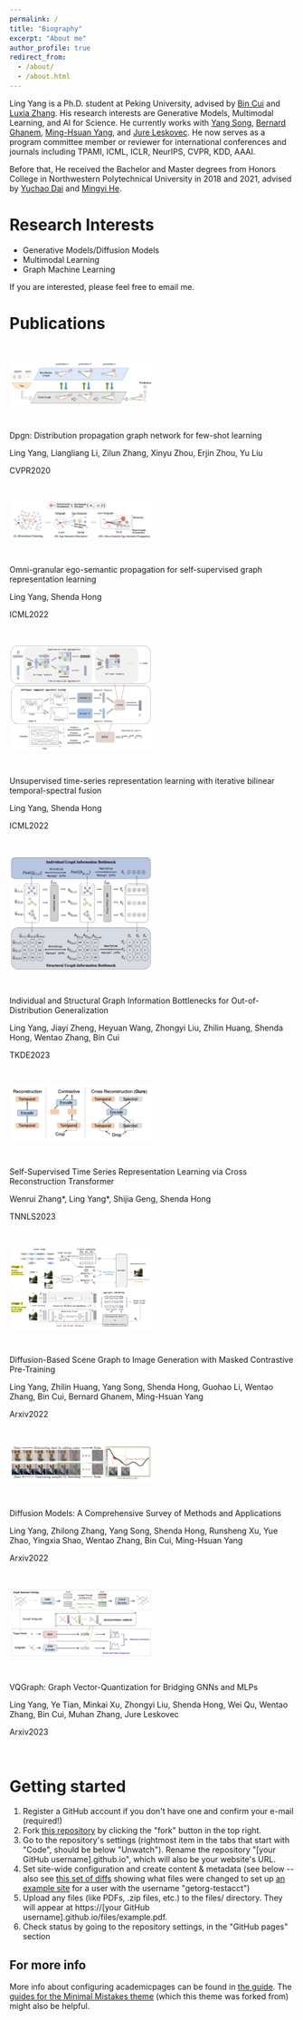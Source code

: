```yaml
---
permalink: /
title: "Biography"
excerpt: "About me"
author_profile: true
redirect_from: 
  - /about/
  - /about.html
---
```


Ling Yang is a Ph.D. student at Peking University, advised by [Bin Cui](https://cuibinpku.github.io/) and [Luxia Zhang](https://scholar.google.com/citations?user=qvRlo5wAAAAJ&hl=en). His research interests are Generative Models, Multimodal Learning, and AI for Science. He currently works with [Yang Song](https://yang-song.net/), [Bernard Ghanem](https://scholar.google.com/citations?user=rVsGTeEAAAAJ&hl=zh-CN),  [Ming-Hsuan Yang](https://scholar.google.com/citations?user=p9-ohHsAAAAJ&hl=zh-CN), and [Jure Leskovec](https://scholar.google.com/citations?user=Q_kKkIUAAAAJ&hl=zh-CN).  He now serves as a program committee member or reviewer for international conferences and journals including TPAMI, ICML, ICLR, NeurIPS, CVPR, KDD, AAAI.

Before that, He received the Bachelor and Master degrees from Honors College in Northwestern Polytechnical University in 2018 and 2021, advised by [Yuchao Dai](https://scholar.google.com/citations?user=fddAbqsAAAAJ&hl=zh-CN) and [Mingyi He](https://scholar.google.com/citations?user=gLnLpAsAAAAJ&hl=en).  

# Research Interests
* Generative Models/Diffusion Models
* Multimodal Learning
* Graph Machine Learning

If you are interested, please feel free to email me.

# Publications

&nbsp;

<img src = "https://github.com/YangLing0818/YangLing0818.github.io/raw/master/images/dpgn.png" align = "center" width=50% height=50%>

&nbsp;

<font >Dpgn: Distribution propagation graph network for few-shot learning</font>

 

Ling Yang, Liangliang Li, Zilun Zhang, Xinyu Zhou, Erjin Zhou, Yu Liu 

CVPR2020

&nbsp;


<img src = "https://github.com/YangLing0818/YangLing0818.github.io/raw/master/images/oepg.png" align = "center" width=50% height=50%>

&nbsp;

<font >Omni-granular ego-semantic propagation for self-supervised graph representation learning</font>

 

Ling Yang, Shenda Hong



ICML2022 

&nbsp;

 

 

<img src = "https://github.com/YangLing0818/YangLing0818.github.io/raw/master/images/btsf.png" align = "center" width=50% height=50%>

 &nbsp;

<font >Unsupervised time-series representation learning with iterative bilinear temporal-spectral fusion</font>

 

Ling Yang, Shenda Hong



ICML2022 
 

 
&nbsp;

 

<img src = "https://github.com/YangLing0818/YangLing0818.github.io/raw/master/images/isgib.png" align = "center" width=50% height=50%>

 &nbsp;

<font >Individual and Structural Graph Information Bottlenecks for Out-of-Distribution Generalization</font>

 

Ling Yang, Jiayi Zheng, Heyuan Wang, Zhongyi Liu, Zhilin Huang, Shenda Hong, Wentao Zhang, Bin Cui



TKDE2023 

 
&nbsp;

 

 

<img src = "https://github.com/YangLing0818/YangLing0818.github.io/raw/master/images/transformer.png" align = "center" width=50% height=50%>

&nbsp;

<font >Self-Supervised Time Series Representation Learning via Cross Reconstruction Transformer</font>

 

Wenrui Zhang*, Ling Yang*, Shijia Geng, Shenda Hong



TNNLS2023
 
 
&nbsp;

 

<img src = "https://github.com/YangLing0818/YangLing0818.github.io/raw/master/images/sgdiff.png" align = "center" width=50% height=50%>

&nbsp; 

<font >Diffusion-Based Scene Graph to Image Generation with Masked Contrastive Pre-Training</font>

 

Ling Yang, Zhilin Huang, Yang Song, Shenda Hong, Guohao Li, Wentao Zhang, Bin Cui, Bernard Ghanem, Ming-Hsuan Yang



Arxiv2022
 

&nbsp;

 

<img src = "https://github.com/YangLing0818/YangLing0818.github.io/raw/master/images/survey.png" align = "center" width=50% height=50%>

&nbsp;

<font >Diffusion Models: A Comprehensive Survey of Methods and Applications</font>

 

Ling Yang, Zhilong Zhang, Yang Song, Shenda Hong, Runsheng Xu, Yue Zhao, Yingxia Shao, Wentao Zhang, Bin Cui, Ming-Hsuan Yang



Arxiv2022
 


 
&nbsp;

 

<img src = "https://github.com/YangLing0818/YangLing0818.github.io/raw/master/images/vqgraph.png" align = "center" width=50% height=50%>

 &nbsp;

<font >VQGraph: Graph Vector-Quantization for Bridging GNNs and MLPs</font>


Ling Yang, Ye Tian, Minkai Xu, Zhongyi Liu, Shenda Hong, Wei Qu, Wentao Zhang, Bin Cui, Muhan Zhang, Jure Leskovec



Arxiv2023
 

&nbsp;
 

 


Getting started
======
1. Register a GitHub account if you don't have one and confirm your e-mail (required!)
1. Fork [this repository](https://github.com/academicpages/academicpages.github.io) by clicking the "fork" button in the top right. 
1. Go to the repository's settings (rightmost item in the tabs that start with "Code", should be below "Unwatch"). Rename the repository "[your GitHub username].github.io", which will also be your website's URL.
1. Set site-wide configuration and create content & metadata (see below -- also see [this set of diffs](http://archive.is/3TPas) showing what files were changed to set up [an example site](https://getorg-testacct.github.io) for a user with the username "getorg-testacct")
1. Upload any files (like PDFs, .zip files, etc.) to the files/ directory. They will appear at https://[your GitHub username].github.io/files/example.pdf.  
1. Check status by going to the repository settings, in the "GitHub pages" section



For more info
------
More info about configuring academicpages can be found in [the guide](https://academicpages.github.io/markdown/). The [guides for the Minimal Mistakes theme](https://mmistakes.github.io/minimal-mistakes/docs/configuration/) (which this theme was forked from) might also be helpful.
